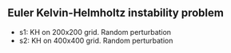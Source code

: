 Euler Kelvin-Helmholtz instability problem
------------------------------------------

- s1: KH on 200x200 grid. Random perturbation
- s2: KH on 400x400 grid. Random perturbation
